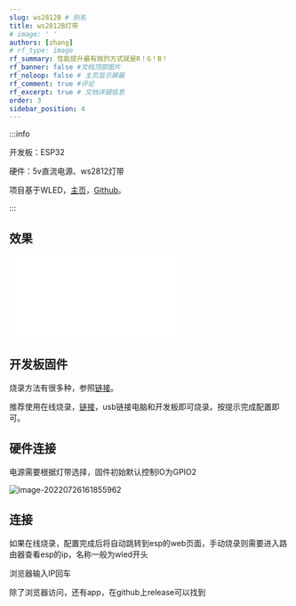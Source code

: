 ```yaml
---
slug: ws2812B # 别名
title: ws2812B灯带
# image: ' '
authors: [zhang]
# rf_type: image
rf_summary: 性能提升最有效的方式就是R！G！B！
rf_banner: false #文档顶部图片
rf_noloop: false # 主页显示屏蔽
rf_comment: true #评论
rf_excerpt: true # 文档详细信息
order: 3
sidebar_position: 4
---
```


:::info

开发板：ESP32

硬件：5v直流电源、ws2812灯带

项目基于WLED，[主页](https://kno.wled.ge/)，[Github](https://github.com/Aircoookie/WLED)。

:::

## 效果

<div class="bilibili">
    <iframe src="//player.bilibili.com/player.html?aid=386272475&bvid=BV1fd4y1S78C&cid=784722341&page=1&high_quality=1" 
    scrolling="no" border="0" frameborder="no" framespacing="0" allowfullscreen="true"> </iframe>
</div>


## 开发板固件

烧录方法有很多种，参照[链接](https://kno.wled.ge/basics/install-binary/)。

推荐使用在线烧录，[链接](https://install.wled.me/)，usb链接电脑和开发板即可烧录。按提示完成配置即可。

## 硬件连接

电源需要根据灯带选择，固件初始默认控制IO为GPIO2



![image-20220726161855962](/img/2022-7-26-ESP-ws2812/image-20220726161855962.png)



## 连接

如果在线烧录，配置完成后将自动跳转到esp的web页面，手动烧录则需要进入路由器查看esp的ip，名称一般为wled开头

浏览器输入IP回车

除了浏览器访问，还有app，在github上release可以找到
